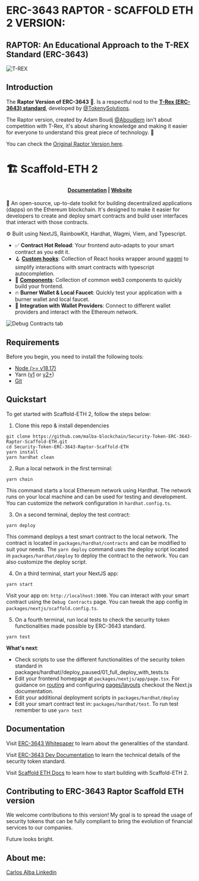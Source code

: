 # ERC-3643 RAPTOR - SCAFFOLD ETH 2 VERSION:

## RAPTOR: An Educational Approach to the T-REX Standard (ERC-3643)

![T-REX](https://repository-images.githubusercontent.com/639089118/95a268d6-0902-40e8-9e61-f46133e6d9ee)

## Introduction

The **Raptor Version of ERC-3643** 🦖. Is a respectful nod to the [**T-Rex (ERC-3643) standard**](https://github.com/TokenySolutions/T-REX/), developed by [@TokenySolutions](https://github.com/TokenySolutions).

The Raptor version, created by Adam Boudj [@Aboudjem](https://github.com/Aboudjem) isn't about competition with T-Rex, it's about sharing knowledge and making it easier for everyone to understand this great piece of technology. 🧩

You can check the [Original Raptor Version here](https://github.com/Aboudjem/ERC-3643).

# 🏗 Scaffold-ETH 2

<h4 align="center">
  <a href="https://docs.scaffoldeth.io">Documentation</a> |
  <a href="https://scaffoldeth.io">Website</a>
</h4>

🧪 An open-source, up-to-date toolkit for building decentralized applications (dapps) on the Ethereum blockchain. It's designed to make it easier for developers to create and deploy smart contracts and build user interfaces that interact with those contracts.

⚙️ Built using NextJS, RainbowKit, Hardhat, Wagmi, Viem, and Typescript.

- ✅ **Contract Hot Reload**: Your frontend auto-adapts to your smart contract as you edit it.
- 🪝 **[Custom hooks](https://docs.scaffoldeth.io/hooks/)**: Collection of React hooks wrapper around [wagmi](https://wagmi.sh/) to simplify interactions with smart contracts with typescript autocompletion.
- 🧱 [**Components**](https://docs.scaffoldeth.io/components/): Collection of common web3 components to quickly build your frontend.
- 🔥 **Burner Wallet & Local Faucet**: Quickly test your application with a burner wallet and local faucet.
- 🔐 **Integration with Wallet Providers**: Connect to different wallet providers and interact with the Ethereum network.

![Debug Contracts tab](https://github.com/scaffold-eth/scaffold-eth-2/assets/55535804/b237af0c-5027-4849-a5c1-2e31495cccb1)

## Requirements

Before you begin, you need to install the following tools:

- [Node (>= v18.17)](https://nodejs.org/en/download/)
- Yarn ([v1](https://classic.yarnpkg.com/en/docs/install/) or [v2+](https://yarnpkg.com/getting-started/install))
- [Git](https://git-scm.com/downloads)

## Quickstart

To get started with Scaffold-ETH 2, follow the steps below:

1. Clone this repo & install dependencies

```
git clone https://github.com/malba-blockchain/Security-Token-ERC-3643-Raptor-Scaffold-ETH.git
cd Security-Token-ERC-3643-Raptor-Scaffold-ETH
yarn install
yarn hardhat clean
```

2. Run a local network in the first terminal:

```
yarn chain
```

This command starts a local Ethereum network using Hardhat. The network runs on your local machine and can be used for testing and development. You can customize the network configuration in `hardhat.config.ts`.

3. On a second terminal, deploy the test contract:

```
yarn deploy
```

This command deploys a test smart contract to the local network. The contract is located in `packages/hardhat/contracts` and can be modified to suit your needs. The `yarn deploy` command uses the deploy script located in `packages/hardhat/deploy` to deploy the contract to the network. You can also customize the deploy script.

4. On a third terminal, start your NextJS app:

```
yarn start
```

Visit your app on: `http://localhost:3000`. You can interact with your smart contract using the `Debug Contracts` page. You can tweak the app config in `packages/nextjs/scaffold.config.ts`.

5. On a fourth terminal, run local tests to check the security token functionalities made possible by ERC-3643 standard.

```
yarn test
```

**What's next**:

- Check scripts to use the different functionalities of the security token standard in packages/hardhat//deploy_paused/01_full_deploy_with_tests.ts
- Edit your frontend homepage at `packages/nextjs/app/page.tsx`. For guidance on [routing](https://nextjs.org/docs/app/building-your-application/routing/defining-routes) and configuring [pages/layouts](https://nextjs.org/docs/app/building-your-application/routing/pages-and-layouts) checkout the Next.js documentation.
- Edit your additional deployment scripts in `packages/hardhat/deploy`
- Edit your smart contract test in: `packages/hardhat/test`. To run test remember to use `yarn test`

## Documentation

Visit [ERC-3643 Whitepaper](https://tokeny.com/wp-content/uploads/2023/05/ERC3643-Whitepaper-T-REX-v4.pdf) to learn about the generalities of the standard.

Visit [ERC-3643 Dev Documentation](https://erc-3643.github.io/documentation/docs/abstract) to learn the technical details of the security token standard.

Visit [Scaffold ETH Docs](https://docs.scaffoldeth.io) to learn how to start building with Scaffold-ETH 2.

## Contributing to ERC-3643 Raptor Scaffold ETH version

We welcome contributions to this version!
My goal is to spread the usage of security tokens that can be fully compliant to bring the evolution of financial services to our companies.

Future looks bright.

## About me:
[Carlos Alba Linkedin](https://www.linkedin.com/in/malba-blockchain/)


